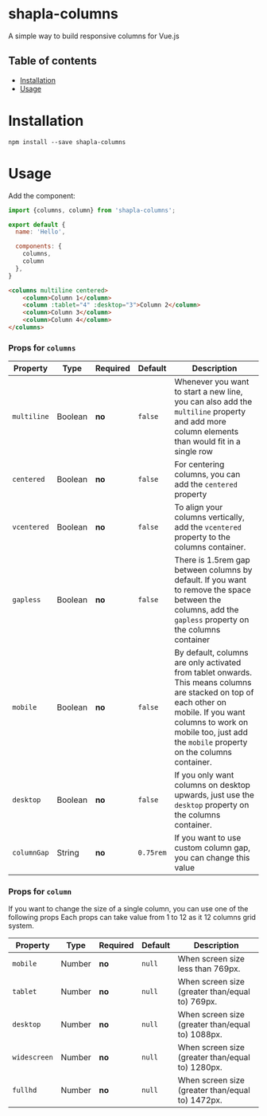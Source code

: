 # shapla-columns
A simple way to build responsive columns for Vue.js

## Table of contents

- [Installation](#installation)
- [Usage](#usage)

# Installation

```
npm install --save shapla-columns
```

# Usage

Add the component:

```js
import {columns, column} from 'shapla-columns';

export default {
  name: 'Hello',

  components: {
    columns,
    column
  },
}

```

```html
<columns multiline centered>
    <column>Column 1</column>
    <column :tablet="4" :desktop="3">Column 2</column>
    <column>Column 3</column>
    <column>Column 4</column>
</columns>
```

### Props for `columns`
| Property      | Type      | Required  | Default   | Description                                                                                                                                                                                                                    |
|---------------|-----------|-----------|-----------|--------------------------------------------------------------------------------------------------------------------------------------------------------------------------------------------------------------------------------|
| `multiline`   | Boolean   | **no**    | `false`   | Whenever you want to start a new line, you can also add the `multiline` property and add more column elements than would fit in a single row                                                                                   |
| `centered`    | Boolean   | **no**    | `false`   | For centering columns, you can add the `centered` property                                                                                                                                                                     |
| `vcentered`   | Boolean   | **no**    | `false`   | To align your columns vertically, add the `vcentered` property to the columns container.                                                                                                                                       |
| `gapless`     | Boolean   | **no**    | `false`   | There is 1.5rem gap between columns by default. If you want to remove the space between the columns, add the `gapless` property on the columns container                                                                       |
| `mobile`      | Boolean   | **no**    | `false`   | By default, columns are only activated from tablet onwards. This means columns are stacked on top of each other on mobile. If you want columns to work on mobile too, just add the `mobile` property on the columns container. |
| `desktop`     | Boolean   | **no**    | `false`   | If you only want columns on desktop upwards, just use the `desktop` property on the columns container. |
| `columnGap`   | String    | **no**    | `0.75rem` | If you want to use custom column gap, you can change this value


### Props for `column`
If you want to change the size of a single column, you can use one of the following props
Each props can take value from 1 to 12 as it 12 columns grid system.

| Property      | Type     | Required  | Default  | Description                                         |
|---------------|----------|-----------|----------|-----------------------------------------------------|
| `mobile`      | Number   | **no**    | `null`   | When screen size less than 769px.                   |
| `tablet`      | Number   | **no**    | `null`   | When screen size (greater than/equal to) 769px.     |
| `desktop`     | Number   | **no**    | `null`   | When screen size (greater than/equal to) 1088px.    |
| `widescreen`  | Number   | **no**    | `null`   | When screen size (greater than/equal to) 1280px.    |
| `fullhd`      | Number   | **no**    | `null`   | When screen size (greater than/equal to) 1472px.    |

